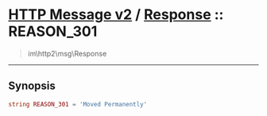 # [HTTP Message v2](http2.md) / [Response](http2-Response.md) :: REASON_301
 > im\http2\msg\Response
____

## Synopsis
```php
string REASON_301 = 'Moved Permanently'
```
